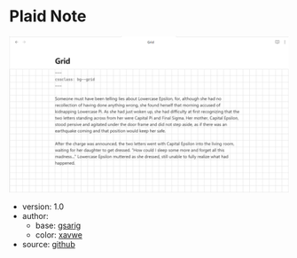 # Plaid Note

![](./demo.png)

- version: 1.0
- author:
  - base: [gsarig](https://github.com/gsarig)
  - color: [xavwe](https://github.com/xavwe)
- source: [github](https://github.com/gsarig/obsidian-css-snippets/blob/main/bg-grid.css)
